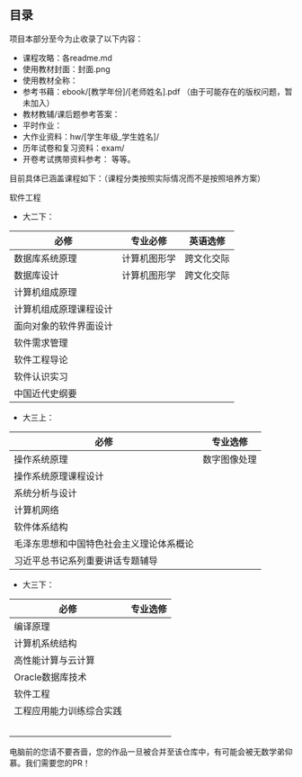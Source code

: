 ## 目录

项目本部分至今为止收录了以下内容：

- 课程攻略：各readme.md
- 使用教材封面：封面.png
- 使用教材全称：
- 参考书藉：ebook/[教学年份]/[老师姓名].pdf （由于可能存在的版权问题，暂未加入）
- 教材教辅/课后题参考答案：
- 平时作业：
- 大作业资料：hw/[学生年级_学生姓名]/
- 历年试卷和复习资料：exam/
- 开卷考试携带资料参考：
等等。


目前具体已涵盖课程如下：（课程分类按照实际情况而不是按照培养方案）


软件工程

- 大二下：

| 必修                   | 专业必修       | 英语选修         |
| ---------------------- | -------------- | ---------------- |
| 数据库系统原理         | 计算机图形学   | 跨文化交际       |
| 数据库设计             | 计算机图形学   | 跨文化交际       |
| 计算机组成原理         |                |                  |
| 计算机组成原理课程设计 |                |                  |
| 面向对象的软件界面设计 |                |                  |
| 软件需求管理           |                |                  |
| 软件工程导论           |                |                  |
| 软件认识实习           |                |                  |
| 中国近代史纲要         |                |                  |

- 大三上：

| 必修                   | 专业选修       |
| ---------------------- | -------------- |
| 操作系统原理           | 数字图像处理   |
| 操作系统原理课程设计   |                |
| 系统分析与设计         |                |
| 计算机网络             |                |
| 软件体系结构           |                |
| 毛泽东思想和中国特色社会主义理论体系概论|
| 习近平总书记系列重要讲话专题辅导        |

- 大三下：

| 必修                   | 专业选修       |
| ---------------------- | -------------- |
| 编译原理               |                |
| 计算机系统结构         |                |
| 高性能计算与云计算     |                |
| Oracle数据库技术       |                |
| 软件工程               |                |
| 工程应用能力训练综合实践|                |                        |
|                |    |
|                |       |
|                |     |
|                |  |
|                |     |








电脑前的您请不要吝啬，您的作品一旦被合并至该仓库中，有可能会被无数学弟仰慕。我们需要您的PR！

